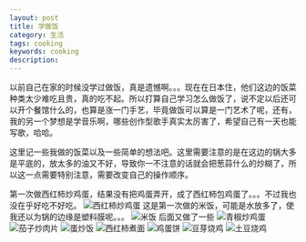 ```yaml
---
layout: post
title: 学做饭
category: 生活
tags: cooking
keywords: cooking
description: 
---
```

以前自己在家的时候没学过做饭，真是遗憾啊。。。现在在日本住，他们这边的饭菜种类太少难吃且贵，真的吃不起。所以打算自己学习怎么做饭了，说不定以后还可以开个餐馆什么的，也算是涨一门手艺，毕竟做饭可以算是一门艺术了呢，还有，我的另一个梦想是学音乐啊，哪些创作型歌手真实太厉害了，希望自己有一天也能写歌，哈哈。

这里记一些我做的饭菜以及一些简单的想法吧。这里需要注意的是在这边的锅大多是平底的，放太多的油又不好，导致你一不注意的话就会把葱蒜什么的炒糊了，所以这一点需要特别注意，需要改变自己的操作顺序。

第一次做西红柿炒鸡蛋，结果没有把鸡蛋弄开，成了西红柿包鸡蛋了。。。不过我也没在乎好吃不好吃。
![西红柿炒鸡蛋](https://ws1.sinaimg.cn/mw690/006CYpBYly1ft6sj13lwaj33342bckjo.jpg)
这是第一次做的米饭，可能是水放多了，使我还以为锅的边缘是塑料膜呢。。。
![米饭](https://ws1.sinaimg.cn/mw690/006CYpBYgy1ft6spw6j26j33342bce84.jpg)
后面又做了一些
![青椒炒鸡蛋](https://ws1.sinaimg.cn/mw690/006CYpBYly1ft6srrujd0j33342bcb2c.jpg)
![茄子炒肉片](https://ws1.sinaimg.cn/mw690/006CYpBYgy1ft6t5lqzj0j32bc334u0z.jpg)
![蛋炒饭](https://ws1.sinaimg.cn/mw690/006CYpBYgy1ft6t8rbhj6j33342bcb2c.jpg)
![西红柿煮面](https://ws1.sinaimg.cn/mw690/006CYpBYgy1ft6t9r3zgij33342bc7wk.jpg)
![鸡蛋饼](https://ws1.sinaimg.cn/mw690/006CYpBYgy1ft6ta8uvttj32bc334e84.jpg)
![豆芽烧鸡](https://ws1.sinaimg.cn/mw690/006CYpBYgy1ft6tbe5j74j33342bchdw.jpg)
![土豆烧鸡](https://ws1.sinaimg.cn/mw690/006CYpBYgy1ft6tc4btcvj33342bce84.jpg)